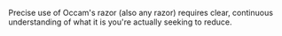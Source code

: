Precise use of Occam's razor (also any razor) requires clear, continuous understanding of what it is you're actually seeking to reduce.
